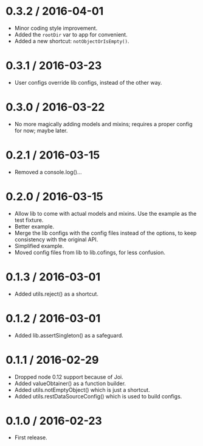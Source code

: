 
0.3.2 / 2016-04-01
==================

  * Minor coding style improvement.
  * Added the `rootDir` var to app for convenient.
  * Added a new shortcut: `notObjectOrIsEmpty()`.

0.3.1 / 2016-03-23
==================

  * User configs override lib configs, instead of the other way.

0.3.0 / 2016-03-22
==================

  * No more magically adding models and mixins; requires a proper config for now; maybe later.

0.2.1 / 2016-03-15
==================

  * Removed a console.log()...

0.2.0 / 2016-03-15
==================

  * Allow lib to come with actual models and mixins. Use the example as the test fixture.
  * Better example.
  * Merge the lib configs with the config files instead of the options, to keep consistency with the original API.
  * Simplified example.
  * Moved config files from lib to lib.cofings, for less confusion.

0.1.3 / 2016-03-01
==================

  * Added utils.reject() as a shortcut.

0.1.2 / 2016-03-01
==================

  * Added lib.assertSingleton() as a safeguard.

0.1.1 / 2016-02-29
==================

  * Dropped node 0.12 support because of Joi.
  * Added valueObtainer() as a function builder.
  * Added utils.notEmptyObject() which is just a shortcut.
  * Added utils.restDataSourceConfig() which is used to build configs.

0.1.0 / 2016-02-23
==================

* First release.
